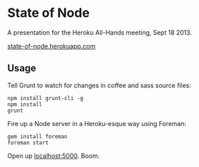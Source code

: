 # State of Node

A presentation for the Heroku All-Hands meeting, Sept 18 2013.

[state-of-node.herokuapp.com](http://state-of-node.herokuapp.com)

## Usage

Tell Grunt to watch for changes in coffee and sass source files:

```
npm install grunt-cli -g
npm install
grunt
```

Fire up a Node server in a Heroku-esque way using Foreman:

```
gem install foreman
foreman start
```

Open up [localhost:5000](http://localhost:5000). Boom.